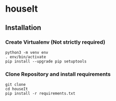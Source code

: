 # houseIt

## Installation

### Create Virtualenv (Not strictly required)
```
python3 -m venv env
. env/bin/activate
pip install --upgrade pip setuptools
```

### Clone Repository and install requirements
```
git clone
cd houseIt
pip install -r requirements.txt
```
